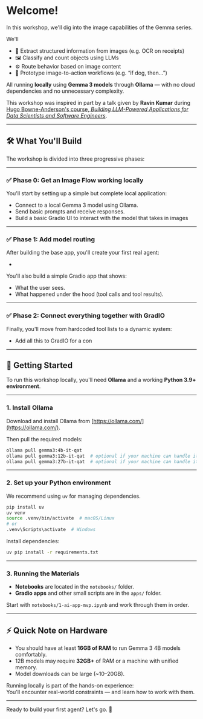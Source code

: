 # Welcome!

In this workshop, we'll dig into the image capabilities of the Gemma series.

We'll
- 🧾 Extract structured information from images (e.g. OCR on receipts)
- 🖼️ Classify and count objects using LLMs
- ⚙️ Route behavior based on image content
- 🚦 Prototype image-to-action workflows (e.g. “if dog, then…”)

All running **locally** using **Gemma 3 models** through **Ollama** — with no cloud dependencies and no unnecessary complexity.


This workshop was inspired in part by a talk given by **Ravin Kumar** during [Hugo Bowne-Anderson's course, *Building LLM-Powered Applications for Data Scientists and Software Engineers*](https://maven.com/s/course/d56067f338).

---

## 🛠 What You'll Build

The workshop is divided into three progressive phases:

---

### ✅ Phase 0: Get an Image Flow working locally

You'll start by setting up a simple but complete local application:
- Connect to a local Gemma 3 model using Ollama.
- Send basic prompts and receive responses.
- Build a basic Gradio UI to interact with the model that takes in images


---

### ✅ Phase 1: Add model routing

After building the base app, you'll create your first real agent:

- 

You'll also build a simple Gradio app that shows:
- What the user sees.
- What happened under the hood (tool calls and tool results).

---

### ✅ Phase 2: Connect everything together with GradIO

Finally, you'll move from hardcoded tool lists to a dynamic system:
- Add all this to GradIO for a con

---

## 🚀 Getting Started

To run this workshop locally, you'll need **Ollama** and a working **Python 3.9+ environment**.

---

### 1. Install Ollama

Download and install Ollama from [https://ollama.com/](https://ollama.com/).

Then pull the required models:

```bash
ollama pull gemma3:4b-it-qat
ollama pull gemma3:12b-it-qat  # optional if your machine can handle it
ollama pull gemma3:27b-it-qat  # optional if your machine can handle it

```

---

### 2. Set up your Python environment

We recommend using `uv` for managing dependencies.

```bash
pip install uv
uv venv
source .venv/bin/activate  # macOS/Linux
# or
.venv\Scripts\activate  # Windows
```

Install dependencies:

```bash
uv pip install -r requirements.txt
```

---

### 3. Running the Materials

- **Notebooks** are located in the `notebooks/` folder.
- **Gradio apps** and other small scripts are in the `apps/` folder.

Start with `notebooks/1-ai-app-mvp.ipynb` and work through them in order.

---

## ⚡ Quick Note on Hardware

- You should have at least **16GB of RAM** to run Gemma 3 4B models comfortably.
- 12B models may require **32GB+** of RAM or a machine with unified memory.
- Model downloads can be large (~10–20GB).

Running locally is part of the hands-on experience:  
You'll encounter real-world constraints — and learn how to work with them.

---

Ready to build your first agent? Let's go. 🚀
